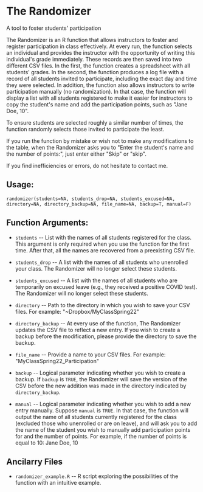 # The Randomizer
A tool to foster students' participation

The Randomizer is an R function that allows instructors to foster and register participation in class effectively. At every run, the function selects an individual and provides the instructor with the opportunity of writing this individual's grade immediately. These records are then saved into two different CSV files. In the first, the function creates a spreadsheet with all students' grades. In the second, the function produces a log file with a record of all students invited to participate, including the exact day and time they were selected.
In addition, the function also allows instructors to write participation manually (no randomization). In that case, the function will display a list with all students registered to make it easier for instructors to copy the student's name and add the participation points, such as "Jane Doe, 10".

To ensure students are selected roughly a similar number of times, the function randomly selects those invited to participate the least.

If you run the function by mistake or wish not to make any modifications to the table, when the Randomizer asks you to "Enter the student's name and the number of points:", just enter either "Skip" or "skip".

If you find inefficiencies or errors, do not hesitate to contact me.

## Usage:

`randomizer(students=NA, students_drop=NA, students_excused=NA,
                      directory=NA, directory_backup=NA, file_name=NA, backup=T, manual=F)`

## Function Arguments:

- `students` -- List with the names of all students registered for the class. This argument is only required when you use the function for the first time. After that, all the names are recovered from a preexisting CSV file.

- `students_drop` -- A list with the names of all students who unenrolled your class. The Randomizer will no longer select these students.

- `students_excused` -- A list with the names of all students who are temporarily on excused leave (e.g., they received a positive COVID test). The Randomizer will no longer select these students.

- `directory` -- Path to the directory in which you wish to save your CSV files. For example: "~Dropbox/MyClassSpring22"

- `directory_backup` -- At every use of the function, The Randomizer updates the CSV file to reflect a new entry. If you wish to create a backup before the modification, please provide the directory to save the backup.

- `file_name` -- Provide a name to your CSV files. For example: "MyClassSpring22_Participation" 

- `backup` -- Logical parameter indicating whether you wish to create a backup. If `backup` is `TRUE`, the Randomizer will save the version of the CSV before the new addition was made in the directory indicated by `directory_backup`. 

- `manual` -- Logical parameter indicating whether you wish to add a new entry manually. Suppose `manual` is `TRUE`. In that case, the function will output the name of all students currently registered for the class (excluded those who unenrolled or are on leave), and will ask you to add the name of the student you wish to manually add participation points for and the number of points. For example, if the number of points is equal to 10: Jane Doe, 10


## Ancilarry Files

- `randomizer_example.R` -- R script exploring the possibilities of the function with an intuitive example.
